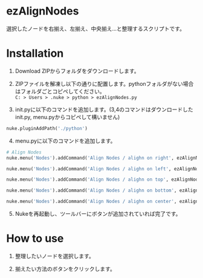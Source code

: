 ezAlignNodes
==========================
選択したノードを右揃え、左揃え、中央揃え...と整理するスクリプトです。

Installation
==========================

1. Download ZIPからフォルダをダウンロードします。

2. ZIPファイルを解凍し以下の通りに配置します。pythonフォルダがない場合はフォルダごとコピペしてください。    
`C: > Users > .nuke > python > ezAlignNodes.py`  

3. init.pyに以下のコマンドを追加します。(3,4のコマンドはダウンロードしたinit.py, menu.pyからコピペして構いません)  
```py
nuke.pluginAddPath('./python')
```

4. menu.pyに以下のコマンドを追加します。  
```py
# Align Nodes
nuke.menu('Nodes').addCommand('Align Nodes / alighn on right', ezAlignNodes.alignNodesRight)

nuke.menu('Nodes').addCommand('Align Nodes / alighn on left', ezAlignNodes.alignNodesLeft)

nuke.menu('Nodes').addCommand('Align Nodes / alighn on top', ezAlignNodes.alignNodesTop)

nuke.menu('Nodes').addCommand('Align Nodes / alighn on bottom', ezAlignNodes.alignNodesBottom)

nuke.menu('Nodes').addCommand('Align Nodes / alighn on center', ezAlignNodes.alignNodesCenter)
```

5. Nukeを再起動し、ツールバーにボタンが追加されていれば完了です。


How to use
==========================

1. 整理したいノードを選択します。  

2. 揃えたい方法のボタンをクリックします。
